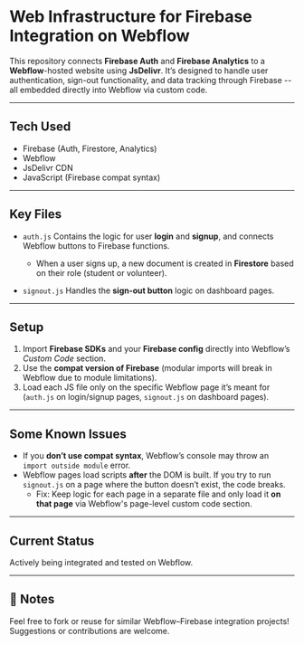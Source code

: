 # Web Infrastructure for Firebase Integration on Webflow

This repository connects **Firebase Auth** and **Firebase Analytics** to a **Webflow**-hosted website using **JsDelivr**. It’s designed to handle user authentication, sign-out functionality, and data tracking through Firebase -- all embedded directly into Webflow via custom code.

---

## Tech Used
- Firebase (Auth, Firestore, Analytics)
- Webflow
- JsDelivr CDN
- JavaScript (Firebase compat syntax)

---

## Key Files

- `auth.js`
  Contains the logic for user **login** and **signup**, and connects Webflow buttons to Firebase functions.  
  - When a user signs up, a new document is created in **Firestore** based on their role (student or volunteer).

- `signout.js` 
  Handles the **sign-out button** logic on dashboard pages.

---

## Setup

1. Import **Firebase SDKs** and your **Firebase config** directly into Webflow’s *Custom Code* section.
2. Use the **compat version of Firebase** (modular imports will break in Webflow due to module limitations).
3. Load each JS file only on the specific Webflow page it’s meant for (`auth.js` on login/signup pages, `signout.js` on dashboard pages).

---

## Some Known Issues

- If you **don’t use compat syntax**, Webflow’s console may throw an `import outside module` error.
- Webflow pages load scripts **after** the DOM is built. If you try to run `signout.js` on a page where the button doesn’t exist, the code breaks.  
  - Fix: Keep logic for each page in a separate file and only load it **on that page** via Webflow's page-level custom code section.

---

## Current Status
Actively being integrated and tested on Webflow.

---

## 📌 Notes

Feel free to fork or reuse for similar Webflow–Firebase integration projects! Suggestions or contributions are welcome.

